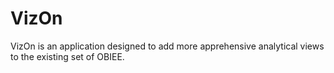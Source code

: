 # VizOn
VizOn is an application designed to add more apprehensive analytical views to the existing set of OBIEE.
